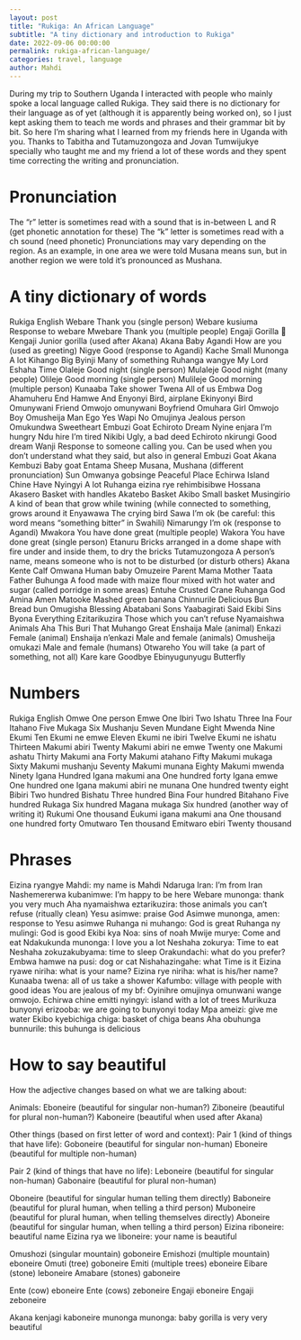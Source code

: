 ```yaml
---
layout: post
title: "Rukiga: An African Language"
subtitle: "A tiny dictionary and introduction to Rukiga"
date: 2022-09-06 00:00:00
permalink: rukiga-african-language/
categories: travel, language
author: Mahdi
---
```


During my trip to Southern Uganda I interacted with people who mainly spoke a local language called Rukiga. They said there is no dictionary for their language as of yet (although it is apparently being worked on), so I just kept asking them to teach me words and phrases and their grammar bit by bit. So here I’m sharing what I learned from my friends here in Uganda with you. Thanks to Tabitha and Tutamuzongoza and Jovan Tumwijukye specially who taught me and my friend a lot of these words and they spent time correcting the writing and pronunciation.

# Pronunciation
The “r” letter is sometimes read with a sound that is in-between L and R (get phonetic annotation for these)
The “k” letter is sometimes read with a ch sound (need phonetic)
Pronunciations may vary depending on the region. As an example, in one area we were told Musana means sun, but in another region we were told it’s pronounced as Mushana.

# A tiny dictionary of words
Rukiga	English
Webare	Thank you (single person)
Webare kusiuma	Response to webare
Mwebare	Thank you (multiple people)
Engaji	Gorilla 🦍 
Kengaji	Junior gorilla (used after Akana)
Akana	Baby
Agandi	How are you (used as greeting)
Nigye	Good (response to Agandi)
Kache	Small
Munonga	A lot
Kihango	Big
Byinji	Many of something
Ruhanga wangye	My Lord
Eshaha	Time
Olaleje	Good night (single person)
Mulaleje	Good night (many people)
Olileje	Good morning (single person)
Mulileje 	Good morning (multiple person)
Kunaaba	Take shower
Twena	All of us
Embwa	Dog
Ahamuheru	End
Hamwe	And
Enyonyi 	Bird, airplane
Ekinyonyi	Bird
Omunywani	Friend
Omwojo omunywani	Boyfriend
Omuhara	Girl
Omwojo	Boy
Omusheija	Man
Ego	Yes
Wapi	No
Omujinya 	Jealous person
Omukundwa	Sweetheart 
Embuzi	Goat
Echiroto	Dream
Nyine enjara	I’m hungry
Ndu hire	I’m tired
Nikibi	Ugly, a bad deed
Echiroto nkirungi	Good dream
Wanji	Response to someone calling you. Can be used when you don’t understand what they said, but also in general
Embuzi	Goat
Akana Kembuzi	Baby goat
Entama	Sheep
Musana, Mushana (different pronunciation)	Sun
Omwanya gobsinge	Peaceful Place
Echirwa	Island
Chine	Have
Nyingyi	A lot
Ruhanga eizina rye rehimbisibwe	Hossana
Akasero	Basket with handles
Akatebo 	Basket
Akibo	Small basket
Musingirio	A kind of bean that grow while twining (while connected to something, grows around it
Enyawawa	The crying bird
Sawa	I’m ok (be careful: this word means “something bitter” in Swahili)
Nimarungy	I’m ok (response to Agandi)
Mwakora	You have done great (multiple people)
Wakora	You have done great (single person)
Etanuru	Bricks arranged in a dome shape with fire under and inside them, to dry the bricks
Tutamuzongoza	A person’s name, means someone who is not to be disturbed (or disturb others)
Akana Kente 	Calf
Omwana	Human baby
Omuzeire	Parent
Mama	Mother
Taata	Father
Buhunga	A food made with maize flour mixed with hot water and sugar (called porridge in some areas)
Entuhe	Crusted Crane
Ruhanga	God
Amina	Amen
Matooke	Mashed green banana
Chinnurile	Delicious
Bun	Bread bun
Omugisha	Blessing
Abatabani	Sons
Yaabagirati	Said
Ekibi	Sins
Byona	Everything
Ezitarikuzira	Those which you can’t refuse
Nyamaishwa	Animals
Aha	This
Buri	That
Muhango	Great
Enshaija	Male (animal)
Enkazi	Female (animal)
Enshaija n’enkazi	Male and female (animals)
Omusheija omukazi	Male and female (humans)
Otwareho	You will take (a part of something, not all)
Kare kare	Goodbye
Ebinyugunyugu	Butterfly
	

# Numbers

Rukiga	English
Omwe	One person
Emwe	One
Ibiri	Two
Ishatu	Three
Ina	Four
Itahano	Five
Mukaga	Six
Mushanju	Seven
Mundane	Eight
Mwenda	Nine
Ekumi	Ten
Ekumi ne emwe	Eleven
Ekumi ne ibiri	Twelve
Ekumi ne ishatu	Thirteen
Makumi abiri	Twenty
Makumi abiri ne emwe	Twenty one
Makumi ashatu	Thirty
Makumi ana	Forty
Makumi atahano	Fifty
Makumi mukaga	Sixty 
Makumi mushanju 	Seventy
Makumi munana	Eighty
Makumi mwenda	Ninety
Igana	Hundred
Igana makumi ana	One hundred forty
Igana emwe	One hundred one
Igana makumi abiri ne munana	One hundred twenty eight 
Bibiri	Two hundred
Bishatu	Three hundred
Bina	Four hundred
Bitahano	Five hundred
Rukaga	Six hundred
Magana mukaga	Six hundred (another way of writing it)
Rukumi	One thousand
Eukumi igana makumi ana	One thousand one hundred forty 
Omutwaro	Ten thousand
Emitwaro ebiri	Twenty thousand

# Phrases
Eizina ryangye Mahdi: my name is Mahdi
Ndaruga Iran: I’m from Iran
Nashemererwa kubanimwe: I’m happy to be here
Webare munonga: thank you very much
Aha nyamaishwa eztarikuzira: those animals you can’t refuse (ritually clean)
Yesu asimwe: praise God
Asimwe munonga, amen: response to Yesu asimwe
Ruhanga ni muhango: God is great
Ruhanga ny mulingi: God is good
Ekibi kya Noa: sins of noah
Mwije murye: Come and eat
Ndakukunda munonga: I love you a lot
Neshaha zokurya: Time to eat
Neshaha zokuzakubyama: time to sleep
Orakundachi: what do you prefer?
Embwa hamwe na pusi: dog or cat
Nishahazingahe: what Time is it
Eizina ryawe niriha: what is your name?
Eizina rye niriha: what is his/her name?
Kunaaba twena: all of us take a shower
Kafumbo: village with people with good ideas
You are jealous of my bf: Oyinihre
omujinya omunwani wange omwojo.
Echirwa chine emitti nyingyi: island with a lot of trees
Murikuza bunyonyi erizooba: we are going to bunyonyi today
Mpa ameizi: give me water
Ekibo kyebichiga chiga: basket of chiga beans
Aha obuhunga bunnurile: this buhunga is delicious

# How to say beautiful

How the adjective changes based on what we are talking about:

Animals:
Eboneire (beautiful for singular non-human?)
Ziboneire (beautiful for plural non-human?)
Kaboneire (beautiful when used after Akana)

Other things (based on first letter of word and context):
Pair 1 (kind of things that have life):
Goboneire (beautiful for singular non-human)
Eboneire (beautiful for multiple non-human)

Pair 2 (kind of things that have no life):
Leboneire (beautiful for singular non-human)
Gabonaire (beautiful for plural non-human)

Oboneire (beautiful for singular human telling them directly)
Baboneire (beautiful for plural human, when telling a third person)
Muboneire (beautiful for plural human, when telling themselves directly)
Aboneire (beautiful for singular human, when telling a third person)
Eizina riboneire: beautiful name
Eizina rya we liboneire: your name is beautiful

Omushozi (singular mountain) goboneire
Emishozi (multiple mountain) eboneire
Omuti (tree) goboneire
Emiti (multiple trees) eboneire
Eibare (stone) leboneire
Amabare (stones) gaboneire

Ente (cow) eboneire
Ente (cows) zeboneire
Engaji eboneire
Engaji zeboneire

Akana kenjagi kaboneire munonga munonga: baby gorilla is very very beautiful


